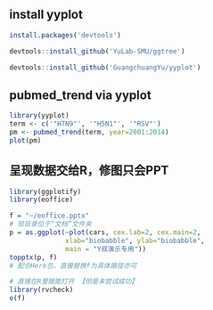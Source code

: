 ## install yyplot

```r
install.packages('devtools')

devtools::install_github('YuLab-SMU/ggtree')

devtools::install_github('GuangchuangYu/yyplot')
```

## pubmed_trend via yyplot

```r
library(yyplot)
term <- c('"H7N9"', '"H5N1"', '"RSV"')
pm <- pubmed_trend(term, year=2001:2014)
plot(pm)
```

## 呈现数据交给R，修图只会PPT

```R
library(ggplotify)
library(eoffice)

f = "~/eoffice.pptx"
# 现目录位于“文档”文件夹
p = as.ggplot(~plot(cars, cex.lab=2, cex.main=2,
              xlab="biobabble", ylab="biobabble",
              main = "Y叔演示专用"))
topptx(p, f)
# 配合Here包，直接替换f为具体路径亦可

# 直接在R里就能打开 【但是未尝试成功】
library(rvcheck)
o(f)
```


